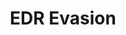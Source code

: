 ---
title: EDR Evasion
layout: category
permalink: /categories/edr-evasion/
taxonomy: "EDR Evasion"
author_profile: true
---